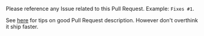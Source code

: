 
Please reference any Issue related to this Pull Request. Example: `Fixes #1`.

See
[here](https://blog.github.com/2015-01-21-how-to-write-the-perfect-pull-request/)
for tips on good Pull Request description. However don't overthink it ship faster.


